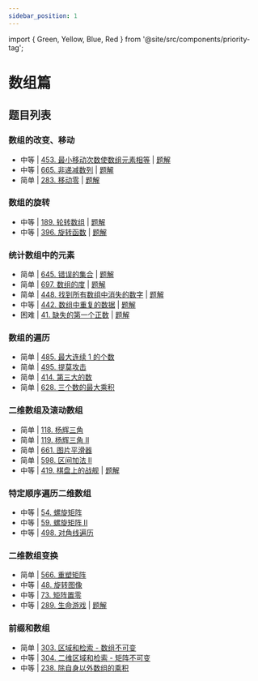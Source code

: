 ```yaml
---
sidebar_position: 1
---
```


import { Green, Yellow, Blue, Red } from '@site/src/components/priority-tag';

# 数组篇

## 题目列表

### 数组的改变、移动

- <Yellow>中等</Yellow> | [453. 最小移动次数使数组元素相等](https://leetcode.cn/problems/minimum-moves-to-equal-array-elements/) | [题解](./leetcode-453.mdx)
- <Yellow>中等</Yellow> | [665. 非递减数列](https://leetcode.cn/problems/non-decreasing-array/) | [题解](./leetcode-665.mdx)
- <Green>简单</Green> | [283. 移动零](https://leetcode.cn/problems/move-zeroes/) | [题解](./leetcode-283.mdx)

### 数组的旋转

- <Yellow>中等</Yellow> | [189. 轮转数组](https://leetcode.cn/problems/rotate-array/) | [题解](./leetcode-189.mdx)
- <Yellow>中等</Yellow> | [396. 旋转函数](https://leetcode.cn/problems/rotate-function/) | [题解](./leetcode-396.mdx)

### 统计数组中的元素

- <Green>简单</Green> | [645. 错误的集合](https://leetcode.cn/problems/set-mismatch/) | [题解](./leetcode-645.mdx)
- <Green>简单</Green> | [697. 数组的度](https://leetcode.cn/problems/degree-of-an-array/) | [题解](./leetcode-697.mdx)
- <Green>简单</Green> | [448. 找到所有数组中消失的数字](https://leetcode.cn/problems/find-all-numbers-disappeared-in-an-array/) | [题解](./leetcode-448.mdx)
- <Yellow>中等</Yellow> | [442. 数组中重复的数据](https://leetcode.cn/problems/find-all-duplicates-in-an-array/) | [题解](./leetcode-442.mdx)
- <Red>困难</Red> | [41. 缺失的第一个正数](https://leetcode.cn/problems/first-missing-positive/) | [题解](./leetcode-41.mdx)

### 数组的遍历

- <Green>简单</Green> | [485. 最大连续 1 的个数](https://leetcode.cn/problems/max-consecutive-ones/)
- <Green>简单</Green> | [495. 提莫攻击](https://leetcode.cn/problems/teemo-attacking/)
- <Green>简单</Green> | [414. 第三大的数](https://leetcode.cn/problems/third-maximum-number/)
- <Green>简单</Green> | [628. 三个数的最大乘积](https://leetcode.cn/problems/maximum-product-of-three-numbers/)

### 二维数组及滚动数组

- <Green>简单</Green> | [118. 杨辉三角](https://leetcode.cn/problems/pascals-triangle/)
- <Green>简单</Green> | [119. 杨辉三角 II](https://leetcode.cn/problems/pascals-triangle-ii/)
- <Green>简单</Green> | [661. 图片平滑器](https://leetcode.cn/problems/image-smoother/)
- <Green>简单</Green> | [598. 区间加法 II](https://leetcode.cn/problems/range-addition-ii/)
- <Yellow>中等</Yellow> | [419. 棋盘上的战舰](https://leetcode.cn/problems/battleships-in-a-board/) | [题解](./leetcode-419.mdx)

### 特定顺序遍历二维数组

- <Yellow>中等</Yellow> | [54. 螺旋矩阵](https://leetcode.cn/problems/spiral-matrix/)
- <Yellow>中等</Yellow> | [59. 螺旋矩阵 II](https://leetcode.cn/problems/spiral-matrix-ii/)
- <Yellow>中等</Yellow> | [498. 对角线遍历](https://leetcode.cn/problems/diagonal-traverse/)

### 二维数组变换

- <Green>简单</Green> | [566. 重塑矩阵](https://leetcode.cn/problems/reshape-the-matrix/)
- <Yellow>中等</Yellow> | [48. 旋转图像](https://leetcode.cn/problems/rotate-image/)
- <Yellow>中等</Yellow> | [73. 矩阵置零](https://leetcode.cn/problems/set-matrix-zeroes/)
- <Yellow>中等</Yellow> | [289. 生命游戏](https://leetcode.cn/problems/game-of-life/) | [题解](./leetcode-289.mdx)

### 前缀和数组

- <Green>简单</Green> | [303. 区域和检索 - 数组不可变](https://leetcode.cn/problems/range-sum-query-immutable/)
- <Yellow>中等</Yellow> | [304. 二维区域和检索 - 矩阵不可变](https://leetcode.cn/problems/range-sum-query-2d-immutable/)
- <Yellow>中等</Yellow> | [238. 除自身以外数组的乘积](https://leetcode.cn/problems/product-of-array-except-self/)
